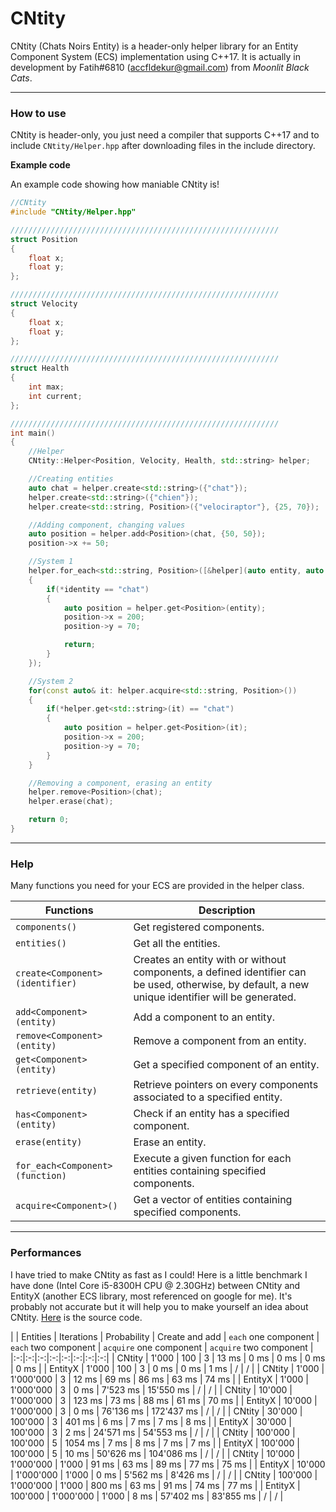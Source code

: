 # CNtity
CNtity (Chats Noirs Entity) is a header-only helper library for an Entity Component System (ECS) implementation using C++17. It is actually in development by Fatih#6810 (accfldekur@gmail.com) from *Moonlit Black Cats*.
***

### How to use

CNtity is header-only, you just need a compiler that supports C++17 and to include `CNtity/Helper.hpp` after downloading files in the include directory.

**Example code**

An example code showing how maniable CNtity is!
```cpp
//CNtity
#include "CNtity/Helper.hpp"

////////////////////////////////////////////////////////////
struct Position
{
    float x;
    float y;
};

////////////////////////////////////////////////////////////
struct Velocity
{
    float x;
    float y;
};

////////////////////////////////////////////////////////////
struct Health
{
    int max;
    int current;
};

////////////////////////////////////////////////////////////
int main()
{
    //Helper
    CNtity::Helper<Position, Velocity, Health, std::string> helper;

    //Creating entities
    auto chat = helper.create<std::string>({"chat"});
    helper.create<std::string>({"chien"});
    helper.create<std::string, Position>({"velociraptor"}, {25, 70});

    //Adding component, changing values
    auto position = helper.add<Position>(chat, {50, 50});
    position->x += 50;

    //System 1
    helper.for_each<std::string, Position>([&helper](auto entity, auto identity)
    {
        if(*identity == "chat")
        {
            auto position = helper.get<Position>(entity);
            position->x = 200;
            position->y = 70;

            return;
        }
    });

    //System 2
    for(const auto& it: helper.acquire<std::string, Position>())
    {
        if(*helper.get<std::string>(it) == "chat")
        {
            auto position = helper.get<Position>(it);
            position->x = 200;
            position->y = 70;
        }
    }

    //Removing a component, erasing an entity
    helper.remove<Position>(chat);
    helper.erase(chat);

    return 0;
}
```

***

### Help

Many functions you need for your ECS are provided in the helper class.

Functions | Description
------- | -----------
`components()` | Get registered components.
`entities()` | Get all the entities.
`create<Component>(identifier)` | Creates an entity with or without components, a defined identifier can be used, otherwise, by default, a new unique identifier will be generated.
`add<Component>(entity)` | Add a component to an entity.
`remove<Component>(entity)` | Remove a component from an entity.
`get<Component>(entity)` | Get a specified component of an entity.
`retrieve(entity)` | Retrieve pointers on every components associated to a specified entity.
`has<Component>(entity)` | Check if an entity has a specified component.
`erase(entity)` | Erase an entity.
`for_each<Component>(function)` | Execute a given function for each entities containing specified components.
`acquire<Component>()` | Get a vector of entities containing specified components.

***

### Performances

I have tried to make CNtity as fast as I could! Here is a little benchmark I have done (Intel Core i5-8300H CPU @ 2.30GHz) between CNtity and EntityX (another ECS library, most referenced on google for me). It's probably not accurate but it will help you to make yourself an idea about CNtity. [Here](https://github.com/swordfatih/CNtity/blob/master/benchmark.cpp) is the source code.


|   | Entities | Iterations | Probability | Create and add | `each` one component | `each` two component | `acquire` one component | `acquire` two component |
|:-:|:-:|:-:|:-:|:-:|:-:|:-:|:-:|
| CNtity | 1'000 | 100 | 3 | 13 ms | 0 ms | 0 ms | 0 ms | 0 ms |
| EntityX | 1'000 | 100 | 3 | 0 ms | 0 ms | 1 ms | / | / |
| CNtity | 1'000 | 1'000'000 | 3 | 12 ms | 69 ms | 86 ms | 63 ms | 74 ms |
| EntityX | 1'000 | 1'000'000 | 3 | 0 ms | 7'523 ms | 15'550 ms | / | / |
| CNtity | 10'000 | 1'000'000 | 3 | 123 ms | 73 ms | 88 ms | 61 ms | 70 ms |
| EntityX | 10'000 | 1'000'000 | 3 | 0 ms | 76'136 ms | 172'437 ms | / | / |
| CNtity | 30'000 | 100'000 | 3 | 401 ms | 6 ms | 7 ms | 7 ms | 8 ms |
| EntityX | 30'000 | 100'000 | 3 | 2 ms | 24'571 ms | 54'553 ms | / | / |
| CNtity | 100'000 | 100'000 | 5 | 1054 ms | 7 ms | 8 ms | 7 ms | 7 ms |
| EntityX | 100'000 | 100'000 | 5 | 10 ms | 50'626 ms | 104'086 ms | / | / |
| CNtity | 10'000 | 1'000'000 | 1'000 | 91 ms | 63 ms | 89 ms | 77 ms | 75 ms |
| EntityX | 10'000 | 1'000'000 | 1'000 | 0 ms | 5'562 ms | 8'426 ms | / | / |
| CNtity | 100'000 | 1'000'000 | 1'000 | 800 ms | 63 ms | 91 ms | 74 ms | 77 ms |
| EntityX | 100'000 | 1'000'000 | 1'000 | 8 ms | 57'402 ms | 83'855 ms | / | / |
